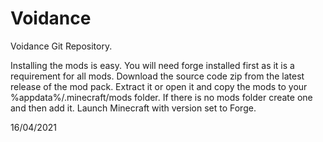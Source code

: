 # Voidance

Voidance Git Repository.

Installing the mods is easy. You will need forge installed first as it is a requirement for all mods.
Download the source code zip from the latest release of the mod pack.
Extract it or open it and copy the mods to your %appdata%/.minecraft/mods folder.
If there is no mods folder create one and then add it.
Launch Minecraft with version set to Forge.

16/04/2021